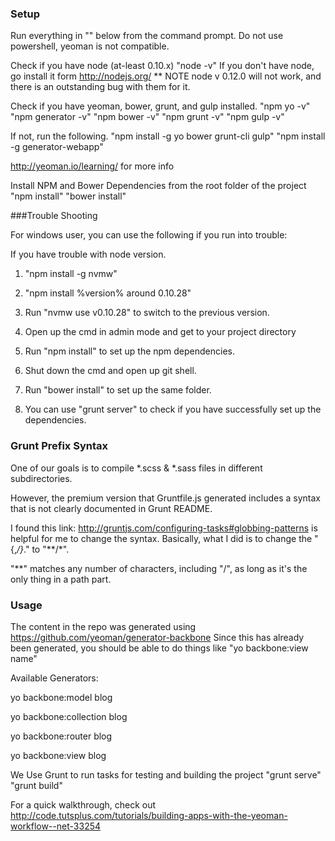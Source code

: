 ### Setup
Run everything in "" below from the command prompt.  Do not use powershell, yeoman is not compatible.

Check if you have node (at-least 0.10.x)
"node -v"
If you don't have node, go install it form http://nodejs.org/
** NOTE node v 0.12.0 will not work, and there is an outstanding bug with them for it.

Check if you have yeoman, bower, grunt, and gulp installed.
"npm yo -v"
"npm generator -v"
"npm bower -v"
"npm grunt -v"
"npm gulp -v"

If not, run the following.
"npm install -g yo bower grunt-cli gulp"
"npm install -g generator-webapp"

http://yeoman.io/learning/ for more info

Install NPM and Bower Dependencies from the root folder of the project
"npm install"
"bower install"

###Trouble Shooting

For windows user, you can use the following if you run into trouble:

If you have trouble with node version.

1. "npm install -g nvmw"

2. "npm install %version% around 0.10.28"

3. Run "nvmw use v0.10.28" to switch to the previous version.

4. Open up the cmd in admin mode and get to your project directory

5. Run "npm install" to set up the npm dependencies.

6. Shut down the cmd and open up git shell.

7. Run "bower install" to set up the same folder.

8. You can use "grunt server" to check if you have successfully set up the dependencies.

### Grunt Prefix Syntax

One of our goals is to compile *.scss & *.sass files in different subdirectories.

However, the premium version that Gruntfile.js generated includes a syntax that
is not clearly documented in Grunt README.

I found this link: http://gruntjs.com/configuring-tasks#globbing-patterns is helpful for
me to change the syntax. Basically, what I did is to change the "{,*/}*." to "**/*".

"**"  matches any number of characters, including "/", as long as it's the only thing in a path part.

### Usage
The content in the repo was generated using https://github.com/yeoman/generator-backbone
Since this has already been generated, you should be able to do things like
"yo backbone:view name"

Available Generators:

yo backbone:model blog

yo backbone:collection blog

yo backbone:router blog

yo backbone:view blog


We Use Grunt to run tasks for testing and building the project
"grunt serve"
"grunt build"

For a quick walkthrough, check out http://code.tutsplus.com/tutorials/building-apps-with-the-yeoman-workflow--net-33254
